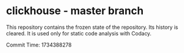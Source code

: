 # clickhouse - master branch

This repository contains the frozen state of the repository.
Its history is cleared. It is used only for static code
analysis with Codacy.

Commit Time: 1734388278